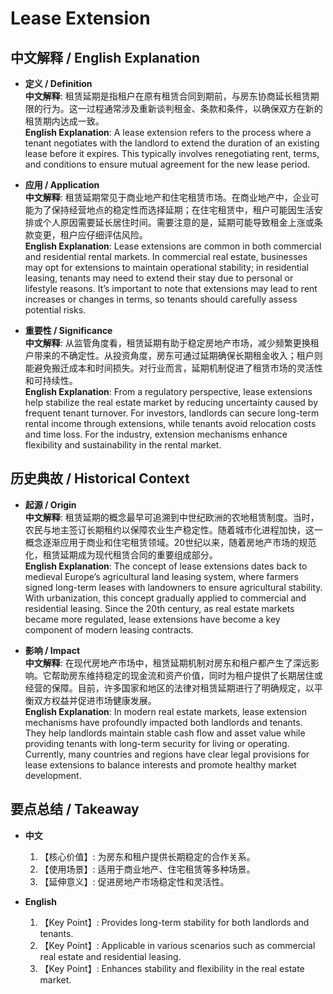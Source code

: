 # Lease Extension

## 中文解释 / English Explanation

* **定义 / Definition**  
  **中文解释**: 租赁延期是指租户在原有租赁合同到期前，与房东协商延长租赁期限的行为。这一过程通常涉及重新谈判租金、条款和条件，以确保双方在新的租赁期内达成一致。  
  **English Explanation**: A lease extension refers to the process where a tenant negotiates with the landlord to extend the duration of an existing lease before it expires. This typically involves renegotiating rent, terms, and conditions to ensure mutual agreement for the new lease period.

* **应用 / Application**  
  **中文解释**: 租赁延期常见于商业地产和住宅租赁市场。在商业地产中，企业可能为了保持经营地点的稳定性而选择延期；在住宅租赁中，租户可能因生活安排或个人原因需要延长居住时间。需要注意的是，延期可能导致租金上涨或条款变更，租户应仔细评估风险。  
  **English Explanation**: Lease extensions are common in both commercial and residential rental markets. In commercial real estate, businesses may opt for extensions to maintain operational stability; in residential leasing, tenants may need to extend their stay due to personal or lifestyle reasons. It’s important to note that extensions may lead to rent increases or changes in terms, so tenants should carefully assess potential risks.

* **重要性 / Significance**  
  **中文解释**: 从监管角度看，租赁延期有助于稳定房地产市场，减少频繁更换租户带来的不确定性。从投资角度，房东可通过延期确保长期租金收入；租户则能避免搬迁成本和时间损失。对行业而言，延期机制促进了租赁市场的灵活性和可持续性。  
  **English Explanation**: From a regulatory perspective, lease extensions help stabilize the real estate market by reducing uncertainty caused by frequent tenant turnover. For investors, landlords can secure long-term rental income through extensions, while tenants avoid relocation costs and time loss. For the industry, extension mechanisms enhance flexibility and sustainability in the rental market.

## 历史典故 / Historical Context

* **起源 / Origin**  
  **中文解释**: 租赁延期的概念最早可追溯到中世纪欧洲的农地租赁制度。当时，农民与地主签订长期租约以保障农业生产稳定性。随着城市化进程加快，这一概念逐渐应用于商业和住宅租赁领域。20世纪以来，随着房地产市场的规范化，租赁延期成为现代租赁合同的重要组成部分。  
  **English Explanation**: The concept of lease extensions dates back to medieval Europe’s agricultural land leasing system, where farmers signed long-term leases with landowners to ensure agricultural stability. With urbanization, this concept gradually applied to commercial and residential leasing. Since the 20th century, as real estate markets became more regulated, lease extensions have become a key component of modern leasing contracts.

* **影响 / Impact**  
  **中文解释**: 在现代房地产市场中，租赁延期机制对房东和租户都产生了深远影响。它帮助房东维持稳定的现金流和资产价值，同时为租户提供了长期居住或经营的保障。目前，许多国家和地区的法律对租赁延期进行了明确规定，以平衡双方权益并促进市场健康发展。  
  **English Explanation**: In modern real estate markets, lease extension mechanisms have profoundly impacted both landlords and tenants. They help landlords maintain stable cash flow and asset value while providing tenants with long-term security for living or operating. Currently, many countries and regions have clear legal provisions for lease extensions to balance interests and promote healthy market development.

## 要点总结 / Takeaway

* **中文**  
  1. 【核心价值】: 为房东和租户提供长期稳定的合作关系。
  2. 【使用场景】: 适用于商业地产、住宅租赁等多种场景。
  3. 【延伸意义】: 促进房地产市场稳定性和灵活性。

* **English**  
  1. 【Key Point】: Provides long-term stability for both landlords and tenants.
  2. 【Key Point】: Applicable in various scenarios such as commercial real estate and residential leasing.
  3. 【Key Point】: Enhances stability and flexibility in the real estate market.